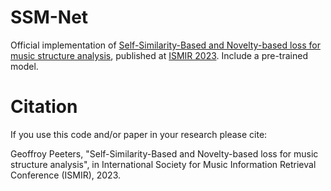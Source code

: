 # SSM-Net

Official implementation of [Self-Similarity-Based and Novelty-based loss for music structure analysis](https://arxiv.org/pdf/2309.02243.pdf), published at [ISMIR 2023](https://ismir2023.ismir.net/).
Include a pre-trained model.


# Citation
If you use this code and/or paper in your research please cite:

Geoffroy Peeters, "Self-Similarity-Based and Novelty-based loss for music structure analysis", in International Society for Music Information Retrieval Conference (ISMIR), 2023.
